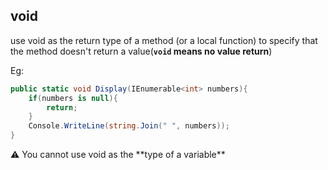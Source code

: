 ## void
use void as the return type of a method (or a local function) to specify that the method doesn't return a value(**`void` means no value return**)

Eg: 
```cs
public static void Display(IEnumerable<int> numbers){
    if(numbers is null){
        return;
    }
    Console.WriteLine(string.Join(" ", numbers));
}
```

<aside>
⚠️ You cannot use void as the **type of a variable**
</aside>


